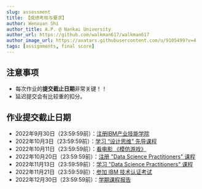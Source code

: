 ```yaml
---
slug: assessment
title: 【成绩考核与要求】
author: Wenxuan Shi
author_title: A.P. @ Nankai University
author_url: https://github.com/walkman617/walkman617
author_image_url: https://avatars.githubusercontent.com/u/9105499?v=4
tags: [assignments, final score]
---
```



## 注意事项
- 每次作业的**提交截止日期**非常关键！！
- 延迟提交会有比较重的扣分。

## 作业提交截止日期
- 2022年9月30日（23:59:59前）：[注册IBM产业技能学院](/blog/IBM-SA)
- 2022年10月3日（23:59:59前）：[学习 “设计思维” 先导课程](/blog/IBM-DesignThinking)
- 2022年10月11日（23:59:59前）：[看电影 《模仿游戏》](/blog/theImitationGame)
- 2022年10月20日（23:59:59前）：[注册 "Data Science Practitioners" 课程](/blog/IBM-DS-R)
- 2022年11月13日（23:59:59前）：[学习 "Data Science Practitioners" 课程](/blog/IBM-DS-L)
- 2022年11月21日（23:59:59前）：[参加 IBM 技术认证考试](/blog/IBM-DS-E)
- 2022年12月30日（23:59:59前）：[学期课程报告](/blog/FinalReport)